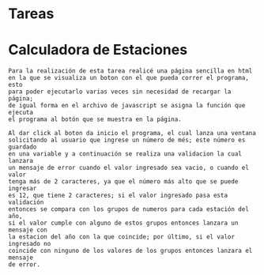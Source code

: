 # Tareas

# Calculadora de Estaciones

    Para la realización de esta tarea realicé una página sencilla en html
    en la que se visualiza un boton con el que pueda correr el programa, esto
    para poder ejecutarlo varias veces sin necesidad de recargar la página;
    de igual forma en el archivo de javascript se asigna la función que ejecuta
    el programa al botón que se muestra en la página.

    Al dar click al boton da inicio el programa, el cual lanza una ventana
    solicitando al usuario que ingrese un número de més; este número es guardado
    en una variable y a continuación se realiza una validacion la cual lanzara
    un mensaje de error cuando el valor ingresado sea vacio, o cuando el valor
    tenga más de 2 caracteres, ya que el número más alto que se puede ingresar
    es 12, que tiene 2 caracteres; si el valor ingresado pasa esta validación
    entonces se compara con los grupos de numeros para cada estación del año,
    si el valor cumple con alguno de estos grupos entonces lanzara un mensaje con
    la estacion del año con la que coincide; por último, si el valor ingresado no
    coincide con ninguno de los valores de los grupos entonces lanzara el mensaje
    de error.
